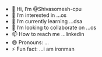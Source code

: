 - 👋 Hi, I’m @Shivasomesh-cpu
- 👀 I’m interested in ...os
- 🌱 I’m currently learning ...dsa
- 💞️ I’m looking to collaborate on ...os
- 📫 How to reach me ...linkedin
- 😄 Pronouns: ...
- ⚡ Fun fact: ...i am ironman 

<!---
Shivasomesh-cpu/Shivasomesh-cpu is a ✨ special ✨ repository because its `README.md` (this file) appears on your GitHub profile.
You can click the Preview link to take a look at your changes.
--->

